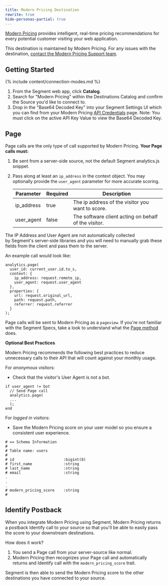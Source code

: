 ```yaml
---
title: Modern Pricing Destination
rewrite: true
hide-personas-partial: true
---
```

[Modern Pricing](https://modernpricing.com/?utm_source=segmentio&utm_medium=docs&utm_campaign=partners) provides intelligent, real-time pricing recommendations for every potential customer visiting your web application.

This destination is maintained by Modern Pricing. For any issues with the destination, [contact the Modern Pricing Support team](mailto:john@modernpricing.com).


## Getting Started

{% include content/connection-modes.md %}

1. From the Segment web app, click **Catalog**.
2. Search for "Modern Pricing" within the Destinations Catalog and confirm the Source you'd like to connect to.
3. Drop in the "Base64 Decoded Key" into your Segment Settings UI which you can find from your Modern Pricing [API Credentials](https://modernpricing.com/login) page. Note: You must click on the active API Key Value to view the Base64 Decoded Key.

## Page

Page calls are the only type of call supported by Modern Pricing.  **Your Page calls must:**
1. Be sent from a server-side source, not the default Segment analytics.js snippet.
2. Pass along at least an `ip_address` in the context object. You may optionally provide the `user_agent` parameter for more accurate scoring.


    | Parameter  | Required | Description |
    | ---------- | -------- | ----------- |
    | ip_address | true     | The ip address of the visitor you want to score. |
    | user_agent | false    | The software client acting on behalf of the visitor. |

The IP Address and User Agent are not automatically collected by Segment's server-side libraries and you will need to manually grab these fields from the client and pass them to the server. 

An example call would look like:

```
analytics.page(
  user_id: current_user.id.to_s,
  context: {
    ip_address: request.remote_ip,
    user_agent: request.user_agent
  },
  properties: {
    url: request.original_url,
    path: request.path,
    referrer: request.referrer
  }
);
```

Page calls will be sent to Modern Pricing as a `pageview`. If you're not familiar with the Segment Specs, take a look to understand what the [Page method](https://segment.com/docs/connections/spec/page/) does.

**Optional Best Practices**

Modern Pricing recommends the following best practices to reduce unnecessary calls to their API that will count against your monthly usage.

For *anonymous* visitors:

* Check that the visitor's User Agent is not a bot.

```
if user_agent != bot
  // Send Page call
  analytics.page(
  ...
  );
end
```

For *logged in* visitors:

* Save the Modern Pricing score on your user model so you ensure a consistent user experience.

```
# == Schema Information
#
# Table name: users
#
# id                      :bigint(8)
# first_name              :string
# last_name               :string
# email                   :string
.
.
.
# modern_pricing_score    :string
#
```

## Identify Postback

When you integrate Modern Pricing using Segment, Modern Pricing returns a postback Identify call to your source so that you'll be able to easily pass the score to your downstream destinations.

How does it work?

1. You send a Page call from your server-source like normal.
2. Modern Pricing then recognizes your Page call and automatically returns and Identify call with the `modern_pricing_score` trait.

Segment is then able to send the Modern Pricing score to the other destinations you have connected to your source.
